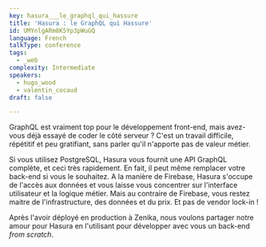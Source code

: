 ```yaml
---
key: hasura___le_graphql_qui_hassure
title: 'Hasura : le GraphQL qui Hassure'
id: UMYnlgARm8K5Yp3pWuGQ
language: French
talkType: conference
tags:
  - _web
complexity: Intermediate
speakers:
  - hugo_wood
  - valentin_cocaud
draft: false

---
```


GraphQL est vraiment top pour le développement front-end, mais avez-vous déjà essayé de coder le côté serveur ? C'est un travail difficile, répétitif et peu gratifiant, sans parler qu'il n'apporte pas de valeur métier.

Si vous utilisez PostgreSQL, Hasura vous fournit une API GraphQL complète, et ceci très rapidement. En fait, il peut même remplacer votre back-end si vous le souhaitez. A la manière de Firebase, Hasura s'occupe de l'accès aux données et vous laisse vous concentrer sur l'interface utilisateur et la logique métier. Mais au contraire de Firebase, vous restez maitre de l'infrastructure, des données et du prix. Et pas de vendor lock-in !

Après l'avoir déployé en production à Zenika, nous voulons partager notre amour pour Hasura en l'utilisant pour développer avec vous un back-end *from scratch*.